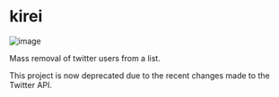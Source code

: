 # kirei
![image](https://i.imgur.com/6l5QGhJ.png)

Mass removal of twitter users from a list.

This project is now deprecated due to the recent changes made to the Twitter API.